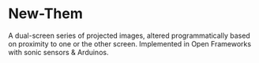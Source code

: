 # New-Them
A dual-screen series of projected images, altered programmatically based on proximity to one or the other screen. Implemented in Open Frameworks with sonic sensors & Arduinos.

